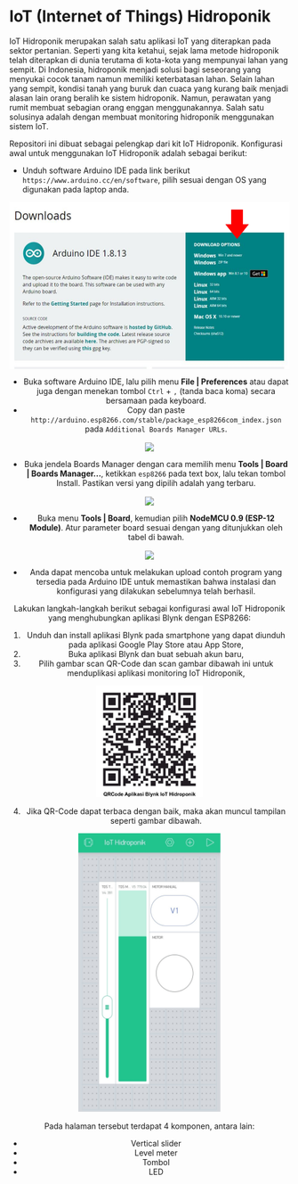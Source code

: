 # IoT (Internet of Things) Hidroponik

IoT Hidroponik merupakan salah satu aplikasi IoT yang diterapkan pada sektor pertanian. Seperti yang kita ketahui, sejak lama metode hidroponik telah diterapkan di dunia terutama di kota-kota yang mempunyai lahan yang sempit. Di Indonesia, hidroponik menjadi solusi bagi seseorang yang menyukai cocok tanam namun memiliki keterbatasan lahan. Selain lahan yang sempit, kondisi tanah yang buruk dan cuaca yang kurang baik menjadi alasan lain orang beralih ke sistem hidroponik. Namun, perawatan yang rumit membuat sebagian orang enggan menggunakannya. Salah satu solusinya adalah dengan membuat monitoring hidroponik menggunakan sistem IoT.

Repositori ini dibuat sebagai pelengkap dari kit IoT Hidroponik. Konfigurasi awal untuk menggunakan IoT Hidroponik adalah sebagai berikut:
* Unduh software Arduino IDE pada link berikut ```https://www.arduino.cc/en/software```, pilih sesuai dengan OS yang digunakan pada laptop anda.

<div style="text-align:center"><img src="/images/Arduino_download.JPG" height="300" align ="center"/><div/>

* Buka software Arduino IDE, lalu pilih menu **File | Preferences** atau dapat juga dengan menekan tombol ```Ctrl``` + ```,``` (tanda baca koma) secara bersamaan pada keyboard.
* Copy dan paste ```http://arduino.esp8266.com/stable/package_esp8266com_index.json``` pada ```Additional Boards Manager URLs```.

<div style="text-align:center"><img src="https://github.com/userdw/Internet_of_Things_Maker_Kit/blob/master/images/additional_url.png" height="200" align ="center"/><div/>


* Buka jendela Boards Manager dengan cara memilih menu **Tools | Board | Boards Manager...**, ketikkan ```esp8266``` pada text box, lalu tekan tombol Install. Pastikan versi yang dipilih adalah yang terbaru.

<div style="text-align:center"><img src="https://github.com/userdw/Internet_of_Things_Maker_Kit/blob/master/images/esp8266_package.PNG" height="300" align ="center"/><div/>


* Buka menu **Tools | Board**, kemudian pilih **NodeMCU 0.9 (ESP-12 Module)**. Atur parameter board sesuai dengan yang ditunjukkan oleh tabel di bawah.

<img src="https://github.com/userdw/Internet_of_Things_Maker_Kit/blob/master/images/configuration_table.PNG" height="430" align ="center">

* Anda dapat mencoba untuk melakukan upload contoh program yang tersedia pada Arduino IDE untuk memastikan bahwa instalasi dan konfigurasi yang dilakukan sebelumnya telah berhasil.


Lakukan langkah-langkah berikut sebagai konfigurasi awal IoT Hidroponik yang menghubungkan aplikasi Blynk dengan ESP8266:
1. Unduh dan install aplikasi Blynk pada smartphone yang dapat diunduh pada aplikasi Google Play Store atau App Store,
2. Buka aplikasi Blynk dan buat sebuah akun baru,
3. Pilih gambar scan QR-Code dan scan gambar dibawah ini untuk menduplikasi aplikasi monitoring IoT Hidroponik,
<p align="center">
<img src="/images/Clone_blynk_project.jpeg" height="200">
</p>

4. Jika QR-Code dapat terbaca dengan baik, maka akan muncul tampilan seperti gambar dibawah.

<img src="https://github.com/userdw/IoT_Hidroponik/blob/main/images/Blynk_apps.jpg" height="500">

Pada halaman tersebut terdapat 4 komponen, antara lain:
* Vertical slider
* Level meter
* Tombol
* LED
   
